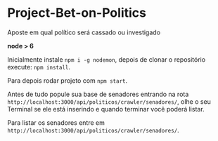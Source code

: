 # Project-Bet-on-Politics

Aposte em qual político será cassado ou investigado

**node > 6**

Inicialmente instale `npm i -g nodemon`, depois de clonar o repositório execute: `npm install`. 

Para depois rodar projeto com `npm start`.

Antes de tudo popule sua base de senadores entrando na rota `http://localhost:3000/api/politicos/crawler/senadores/`, olhe o seu Terminal se ele está inserindo e quando terminar você poderá listar.

Para listar os senadores entre em `http://localhost:3000/api/politicos/crawler/senadores/`.
